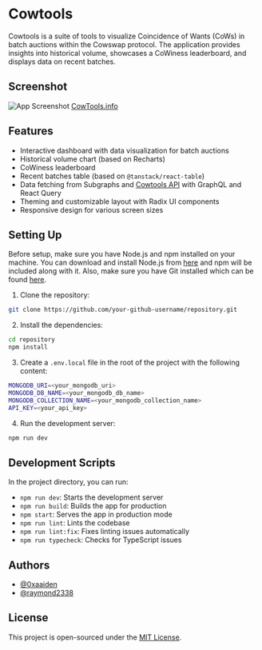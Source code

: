 # Cowtools

Cowtools is a suite of tools to visualize Coincidence of Wants (CoWs) in batch auctions within the Cowswap protocol. The application provides insights into historical volume, showcases a CoWiness leaderboard, and displays data on recent batches.


## Screenshot

![App Screenshot](https://i.imgur.com/S42RYuk.jpg)
[CowTools.info](https://cowtools.info)



## Features

- Interactive dashboard with data visualization for batch auctions
- Historical volume chart (based on Recharts)
- CoWiness leaderboard
- Recent batches table (based on `@tanstack/react-table`)
- Data fetching from Subgraphs and [Cowtools API](https://api.cowtools.info) with GraphQL and React Query
- Theming and customizable layout with Radix UI components
- Responsive design for various screen sizes

## Setting Up

Before setup, make sure you have Node.js and npm installed on your machine. You can download and install Node.js from [here](https://nodejs.org) and npm will be included along with it. Also, make sure you have Git installed which can be found [here](https://git-scm.com/book/en/v2/Getting-Started-Installing-Git).

1. Clone the repository:

```bash
git clone https://github.com/your-github-username/repository.git
```

2. Install the dependencies:

```bash
cd repository
npm install
```

3. Create a `.env.local` file in the root of the project with the following content:

```bash
MONGODB_URI=<your_mongodb_uri>
MONGODB_DB_NAME=<your_mongodb_db_name>
MONGODB_COLLECTION_NAME=<your_mongodb_collection_name>
API_KEY=<your_api_key>
```

4. Run the development server:

```bash
npm run dev
```


## Development Scripts

In the project directory, you can run:

- `npm run dev`: Starts the development server
- `npm run build`: Builds the app for production
- `npm start`: Serves the app in production mode
- `npm run lint`: Lints the codebase
- `npm run lint:fix`: Fixes linting issues automatically
- `npm run typecheck`: Checks for TypeScript issues



## Authors

- [@0xaaiden](https://www.github.com/0xaaiden)
- [@raymond2338](https://www.github.com/raymond2338)



## License

This project is open-sourced under the [MIT License](https://opensource.org/licenses/MIT).
